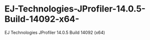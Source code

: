# EJ-Technologies-JProfiler-14.0.5-Build-14092-x64-
EJ Technologies JProfiler 14.0.5 Build 14092 (x64)
